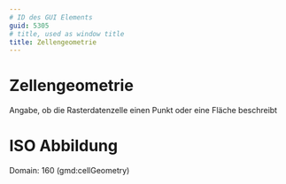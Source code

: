```yaml
---
# ID des GUI Elements
guid: 5305
# title, used as window title
title: Zellengeometrie
---
```


# Zellengeometrie

Angabe, ob die Rasterdatenzelle einen Punkt oder eine Fläche beschreibt

# ISO Abbildung

Domain: 160 (gmd:cellGeometry)
